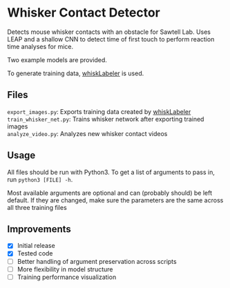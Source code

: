 Whisker Contact Detector
========================

Detects mouse whisker contacts with an obstacle for Sawtell Lab. Uses LEAP and a shallow CNN to detect time of first touch to perform reaction time analyses for mice.

Two example models are provided.

To generate training data, [whiskLabeler](https://github.com/mooey5775/whiskLabeler) is used.

Files
-----

`export_images.py`: Exports training data created by [whiskLabeler](https://github.com/mooey5775/whiskLabeler)  
`train_whisker_net.py`: Trains whisker network after exporting trained images  
`analyze_video.py`: Analyzes new whisker contact videos

Usage
-----

All files should be run with Python3. To get a list of arguments to pass in, run `python3 [FILE] -h`.

Most available arguments are optional and can (probably should) be left default. If they are changed, make sure the parameters are the same across all three training files

Improvements
------------

 - [x] Initial release
 - [x] Tested code
 - [ ] Better handling of argument preservation across scripts
 - [ ] More flexibility in model structure
 - [ ] Training performance visualization
